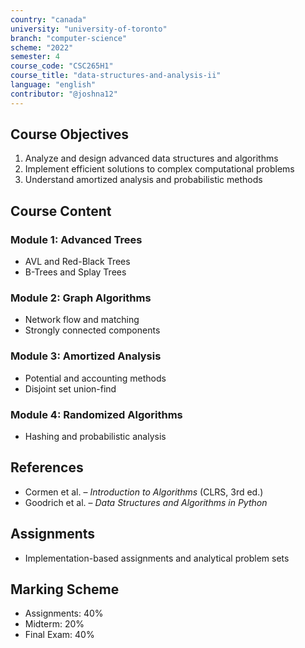 ```yaml
---
country: "canada"
university: "university-of-toronto"
branch: "computer-science"
scheme: "2022"
semester: 4
course_code: "CSC265H1"
course_title: "data-structures-and-analysis-ii"
language: "english"
contributor: "@joshna12"
---
```


## Course Objectives

1. Analyze and design advanced data structures and algorithms
2. Implement efficient solutions to complex computational problems
3. Understand amortized analysis and probabilistic methods

## Course Content

### Module 1: Advanced Trees

- AVL and Red-Black Trees
- B-Trees and Splay Trees

### Module 2: Graph Algorithms

- Network flow and matching
- Strongly connected components

### Module 3: Amortized Analysis

- Potential and accounting methods
- Disjoint set union-find

### Module 4: Randomized Algorithms

- Hashing and probabilistic analysis

## References

- Cormen et al. – _Introduction to Algorithms_ (CLRS, 3rd ed.)
- Goodrich et al. – _Data Structures and Algorithms in Python_

## Assignments

- Implementation-based assignments and analytical problem sets

## Marking Scheme

- Assignments: 40%
- Midterm: 20%
- Final Exam: 40%
